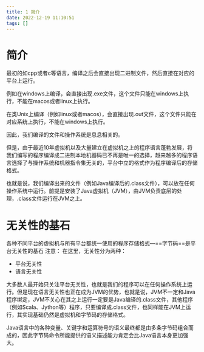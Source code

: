 ```yaml
---
title: 1 简介  
date: 2022-12-19 11:10:51  
tags: []  
---
```


# 简介

最初的如cpp或者c等语言，编译之后会直接出现二进制文件，然后直接在对应的平台上运行。

例如在windows上编译，会直接出现.exe文件，这个文件只能在windows上执行，不能在macos或者linux上执行。

在类Unix上编译（例如linux或者macos），会直接出现.out文件，这个文件只能在对应系统上执行，不能在windows上执行。

因此，我们编译的文件和操作系统是息息相关的。

但是，由于最近10年虚拟机以及大量建立在虚拟机之上的程序语言蓬勃发展，将我们编写的程序编译成二进制本地机器码已不再是唯一的选择，越来越多的程序语言选择了与操作系统和机器指令集无关的，平台中立的格式作为程序编译后的存储格式。

也就是说，我们编译出来的文件（例如Java编译后的.class文件），可以放在任何操作系统中运行。前提是安装了Java虚拟机（JVM），由JVM负责底层的处理，.class文件运行在JVM之上。


# 无关性的基石
各种不同平台的虚拟机与所有平台都统一使用的程序存储格式—==字节码==是平台无关性的基石
注意：
在这里，无关性分为两种：
- 平台无关性
- 语言无关性

大多数人最开始只关注平台无关性，也就是我们的程序可以在任何操作系统上运行。但是现在语言无关性也正在成为JVM的优势，也就是说，JVM不一定和Java程序绑定，JVM不关心在其之上运行一定要是Java编译的.class文件，其他程序（例如Scala、Jython等）程序，只要编译成.class文件，也同样能在JVM上运行，其实现基础仍然是虚拟机和字节码的存储格式。

Java语言中的各种变量、关键字和运算符号的语义最终都是由多条字节码组合而成的，因此字节码命令所能提供的语义描述能力肯定会比Java语言本身更加强大。